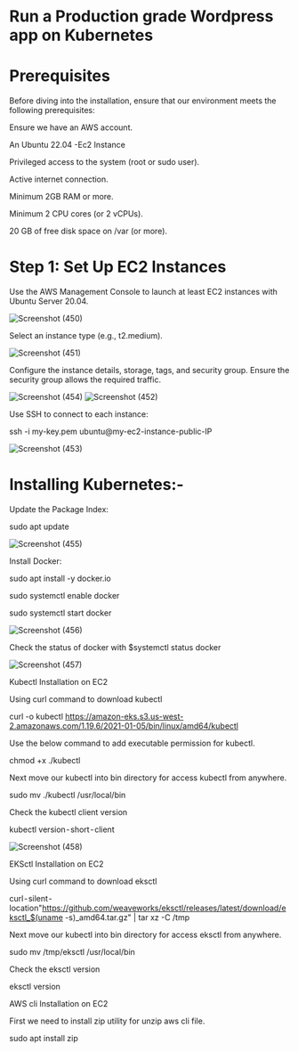 #  Run a Production grade Wordpress app on Kubernetes

# Prerequisites

Before diving into the installation, ensure that our environment meets the following prerequisites:

Ensure we have an AWS account.

An Ubuntu 22.04 -Ec2 Instance

Privileged access to the system (root or sudo user).

Active internet connection.

Minimum 2GB RAM or more.

Minimum 2 CPU cores (or 2 vCPUs).

20 GB of free disk space on /var (or more).

# Step 1: Set Up EC2 Instances

Use the AWS Management Console to launch at least EC2 instances with Ubuntu Server 20.04.

![Screenshot (450)](https://github.com/manikantaraju427/syfe/assets/125948783/82f44a52-4661-4203-919a-894327e43097)

Select an instance type (e.g., t2.medium).

![Screenshot (451)](https://github.com/manikantaraju427/syfe/assets/125948783/aa6cbb49-cbb8-4122-930e-24e3b2a059d4)

Configure the instance details, storage, tags, and security group. Ensure the security group allows the required traffic.

![Screenshot (454)](https://github.com/manikantaraju427/syfe/assets/125948783/2276e3a8-adf7-4d29-8044-6e161f5ee2c6)
![Screenshot (452)](https://github.com/manikantaraju427/syfe/assets/125948783/4de8308d-1e02-4329-a311-0f1cee435fb8)

Use SSH to connect to each instance:

ssh -i my-key.pem ubuntu@my-ec2-instance-public-IP

![Screenshot (453)](https://github.com/manikantaraju427/syfe/assets/125948783/2041fd33-a4e8-4f62-b4bf-7c69c47182ab)

# Installing Kubernetes:-

Update the Package Index:

sudo apt update

![Screenshot (455)](https://github.com/manikantaraju427/syfe/assets/125948783/580b6dfc-144f-4bfd-b37b-b104ee7e9308)

Install Docker:

sudo apt install -y docker.io

sudo systemctl enable docker

sudo systemctl start docker

![Screenshot (456)](https://github.com/manikantaraju427/syfe/assets/125948783/7bccb47c-1cb9-44bb-865d-d132cf3f7216)

Check the status of docker with $systemctl status docker

![Screenshot (457)](https://github.com/manikantaraju427/syfe/assets/125948783/1fd56e3d-4d94-4abb-a376-59e9efc9f573)

Kubectl Installation on EC2

Using curl command to download kubectl

curl -o kubectl https://amazon-eks.s3.us-west-2.amazonaws.com/1.19.6/2021-01-05/bin/linux/amd64/kubectl

Use the below command to add executable permission for kubectl.

chmod +x ./kubectl

Next move our kubectl into bin directory for access kubectl from anywhere.

sudo mv ./kubectl /usr/local/bin

Check the kubectl client version

kubectl version - short - client

![Screenshot (458)](https://github.com/manikantaraju427/syfe/assets/125948783/397d8107-2c23-44a9-8389-a8425f523e61)

EKSctl Installation on EC2

Using curl command to download eksctl

curl - silent - location"https://github.com/weaveworks/eksctl/releases/latest/download/eksctl_$(uname -s)_amd64.tar.gz" | tar xz -C /tmp

Next move our kubectl into bin directory for access eksctl from anywhere.

sudo mv /tmp/eksctl /usr/local/bin

Check the eksctl version

eksctl version



AWS cli Installation on EC2

First we need to install zip utility for unzip aws cli file.

sudo apt install zip

